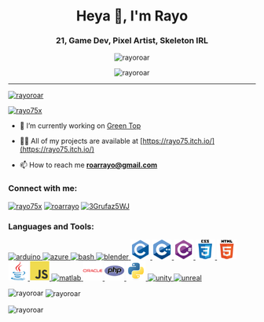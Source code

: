 <h1 align="center">Heya 👋, I'm Rayo</h1>
<h3 align="center">21, Game Dev, Pixel Artist, Skeleton IRL</h3>

<p align="center"> <img src="https://media.giphy.com/media/v1.Y2lkPTc5MGI3NjExc2IzaTRwYmF0bGY4NnE2bTdkczFrYjhmemh3OWV1MXQ3djBtaHh1ayZlcD12MV9pbnRlcm5hbF9naWZfYnlfaWQmY3Q9cw/iNOdS6PKKbMNQjrrhR/giphy.gif" alt="rayoroar" /> </p>

<p align="center"> <img src="https://komarev.com/ghpvc/?username=rayoroar&label=Profile%20views&color=0e75b6&style=flat" alt="rayoroar" /> </p>
<hr>
<p align="left"> <a href="https://github.com/ryo-ma/github-profile-trophy"><img src="https://github-profile-trophy.vercel.app/?username=rayoroar" alt="rayoroar" /></a> </p>

<p align="left"> <a href="https://twitter.com/rayo75x" target="blank"><img src="https://img.shields.io/twitter/follow/rayo75x?logo=twitter&style=for-the-badge" alt="rayo75x" /></a> </p>

- 🔭 I’m currently working on [Green Top](https://rayo75.itch.io/green-top)

- 👨‍💻 All of my projects are available at [https://rayo75.itch.io/](https://rayo75.itch.io/)

- 📫 How to reach me **roarrayo@gmail.com**

<h3 align="left">Connect with me:</h3>
<p align="left">
<a href="https://twitter.com/rayo75x" target="blank"><img align="center" src="https://raw.githubusercontent.com/rahuldkjain/github-profile-readme-generator/master/src/images/icons/Social/twitter.svg" alt="rayo75x" height="30" width="40" /></a>
<a href="https://www.youtube.com/c/roarrayo" target="blank"><img align="center" src="https://raw.githubusercontent.com/rahuldkjain/github-profile-readme-generator/master/src/images/icons/Social/youtube.svg" alt="roarrayo" height="30" width="40" /></a>
<a href="https://discord.gg/3Grufaz5WJ" target="blank"><img align="center" src="https://raw.githubusercontent.com/rahuldkjain/github-profile-readme-generator/master/src/images/icons/Social/discord.svg" alt="3Grufaz5WJ" height="30" width="40" /></a>
</p>

<h3 align="left">Languages and Tools:</h3>
<p align="left"> <a href="https://www.arduino.cc/" target="_blank" rel="noreferrer"> <img src="https://cdn.worldvectorlogo.com/logos/arduino-1.svg" alt="arduino" width="40" height="40"/> </a> <a href="https://azure.microsoft.com/en-in/" target="_blank" rel="noreferrer"> <img src="https://www.vectorlogo.zone/logos/microsoft_azure/microsoft_azure-icon.svg" alt="azure" width="40" height="40"/> </a> <a href="https://www.gnu.org/software/bash/" target="_blank" rel="noreferrer"> <img src="https://www.vectorlogo.zone/logos/gnu_bash/gnu_bash-icon.svg" alt="bash" width="40" height="40"/> </a> <a href="https://www.blender.org/" target="_blank" rel="noreferrer"> <img src="https://download.blender.org/branding/community/blender_community_badge_white.svg" alt="blender" width="40" height="40"/> </a> <a href="https://www.cprogramming.com/" target="_blank" rel="noreferrer"> <img src="https://raw.githubusercontent.com/devicons/devicon/master/icons/c/c-original.svg" alt="c" width="40" height="40"/> </a> <a href="https://www.w3schools.com/cpp/" target="_blank" rel="noreferrer"> <img src="https://raw.githubusercontent.com/devicons/devicon/master/icons/cplusplus/cplusplus-original.svg" alt="cplusplus" width="40" height="40"/> </a> <a href="https://www.w3schools.com/cs/" target="_blank" rel="noreferrer"> <img src="https://raw.githubusercontent.com/devicons/devicon/master/icons/csharp/csharp-original.svg" alt="csharp" width="40" height="40"/> </a> <a href="https://www.w3schools.com/css/" target="_blank" rel="noreferrer"> <img src="https://raw.githubusercontent.com/devicons/devicon/master/icons/css3/css3-original-wordmark.svg" alt="css3" width="40" height="40"/> </a> <a href="https://www.w3.org/html/" target="_blank" rel="noreferrer"> <img src="https://raw.githubusercontent.com/devicons/devicon/master/icons/html5/html5-original-wordmark.svg" alt="html5" width="40" height="40"/> </a> <a href="https://www.java.com" target="_blank" rel="noreferrer"> <img src="https://raw.githubusercontent.com/devicons/devicon/master/icons/java/java-original.svg" alt="java" width="40" height="40"/> </a> <a href="https://developer.mozilla.org/en-US/docs/Web/JavaScript" target="_blank" rel="noreferrer"> <img src="https://raw.githubusercontent.com/devicons/devicon/master/icons/javascript/javascript-original.svg" alt="javascript" width="40" height="40"/> </a> <a href="https://www.mathworks.com/" target="_blank" rel="noreferrer"> <img src="https://upload.wikimedia.org/wikipedia/commons/2/21/Matlab_Logo.png" alt="matlab" width="40" height="40"/> </a> <a href="https://www.oracle.com/" target="_blank" rel="noreferrer"> <img src="https://raw.githubusercontent.com/devicons/devicon/master/icons/oracle/oracle-original.svg" alt="oracle" width="40" height="40"/> </a> <a href="https://www.php.net" target="_blank" rel="noreferrer"> <img src="https://raw.githubusercontent.com/devicons/devicon/master/icons/php/php-original.svg" alt="php" width="40" height="40"/> </a> <a href="https://www.python.org" target="_blank" rel="noreferrer"> <img src="https://raw.githubusercontent.com/devicons/devicon/master/icons/python/python-original.svg" alt="python" width="40" height="40"/> </a> <a href="https://unity.com/" target="_blank" rel="noreferrer"> <img src="https://www.vectorlogo.zone/logos/unity3d/unity3d-icon.svg" alt="unity" width="40" height="40"/> </a> <a href="https://unrealengine.com/" target="_blank" rel="noreferrer"> <img src="https://raw.githubusercontent.com/kenangundogan/fontisto/036b7eca71aab1bef8e6a0518f7329f13ed62f6b/icons/svg/brand/unreal-engine.svg" alt="unreal" width="40" height="40"/> </a> </p>

<p><img align="left" src="https://github-readme-stats.vercel.app/api/top-langs?username=rayoroar&show_icons=true&locale=en&layout=compact" alt="rayoroar" /></p>

<p>&nbsp;<img align="center" src="https://github-readme-stats.vercel.app/api?username=rayoroar&show_icons=true&locale=en" alt="rayoroar" /></p>

<p><img align="center" src="https://github-readme-streak-stats.herokuapp.com/?user=rayoroar&" alt="rayoroar" /></p>
